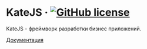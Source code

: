 # KateJS &middot; [![GitHub license](https://github.com/romannep/katejs/raw/master/gplv3-88x31.png)](https://github.com/romannep/katejs/blob/master/LICENSE)

KateJS - фреймворк разработки бизнес приложений.

[Документация](concept.md)